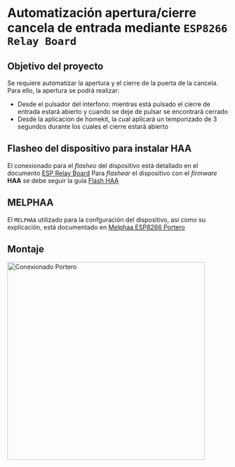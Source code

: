 # Automatización apertura/cierre cancela de entrada mediante `ESP8266 Relay Board`

## Objetivo del proyecto

Se requiere automatizar la apertura y el cierre de la puerta de la cancela.
Para ello, la apertura se podrá realizar:

- Desde el pulsador del interfono: mientras está pulsado el cierre de entrada estará abierto y cuando se deje de pulsar se encontrará cerrado
- Desde la aplicación de homekit, la cual aplicará un temporizado de 3 segundos durante los cuales el cierre estará abierto

## Flasheo del dispositivo para instalar HAA

El conexionado para el _flasheo_ del dispositivo está detallado en el documento [ESP Relay Board](../../docs/esp_relay_pinout.md)
Para _flashear_ el dispositivo con el _firmware_ **HAA** se debe seguir la guía [Flash HAA](../../docs/flash_haa.md)

## MELPHAA

El `MELPHAA` utilizado para la confguración del dispositivo, así como su explicación, está documentado en [Melphaa ESP8266 Portero](../../melphaa/esp8266ex-relay-portero.md)

## Montaje

<img src="../../images/portero-conexionado.png" alt="Conexionado Portero" width="450"/>
